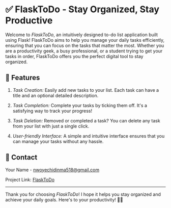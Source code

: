 # ✅ FlaskToDo - Stay Organized, Stay Productive

Welcome to *FlaskToDo*, an intuitively designed to-do list application built using Flask! FlaskToDo aims to help you manage your daily tasks efficiently, ensuring that you can focus on the tasks that matter the most. Whether you are a productivity geek, a busy professional, or a student trying to get your tasks in order, FlaskToDo offers you the perfect digital tool to stay organized.

## 🌟 Features

1. *Task Creation:* Easily add new tasks to your list. Each task can have a title and an optional detailed description.

2. *Task Completion:* Complete your tasks by ticking them off. It's a satisfying way to track your progress!

3. *Task Deletion:* Removed or completed a task? You can delete any task from your list with just a single click.

4. *User-friendly Interface:* A simple and intuitive interface ensures that you can manage your tasks without any hassle.


## 🤝 Contact

Your Name - nwoyechidinma518@gmail.com

Project Link: [FlaskToDo](https://github.com/Chidinma-debug/Flask-ToDo)

---

Thank you for choosing *FlaskToDo*! I hope it helps you stay organized and achieve your daily goals. Here's to your productivity! 🎉🚀